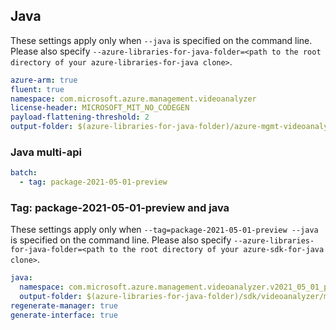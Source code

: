 ## Java

These settings apply only when `--java` is specified on the command line.
Please also specify `--azure-libraries-for-java-folder=<path to the root directory of your azure-libraries-for-java clone>`.

``` yaml $(java)
azure-arm: true
fluent: true
namespace: com.microsoft.azure.management.videoanalyzer
license-header: MICROSOFT_MIT_NO_CODEGEN
payload-flattening-threshold: 2
output-folder: $(azure-libraries-for-java-folder)/azure-mgmt-videoanalyzer
```

### Java multi-api

``` yaml $(java) && $(multiapi)
batch:
  - tag: package-2021-05-01-preview
```

### Tag: package-2021-05-01-preview and java

These settings apply only when `--tag=package-2021-05-01-preview --java` is specified on the command line.
Please also specify `--azure-libraries-for-java-folder=<path to the root directory of your azure-sdk-for-java clone>`.

``` yaml $(tag) == 'package-2021-05-01-preview' && $(java) && $(multiapi)
java:
  namespace: com.microsoft.azure.management.videoanalyzer.v2021_05_01_preview
  output-folder: $(azure-libraries-for-java-folder)/sdk/videoanalyzer/mgmt-v2021_05_01_preview
regenerate-manager: true
generate-interface: true
```